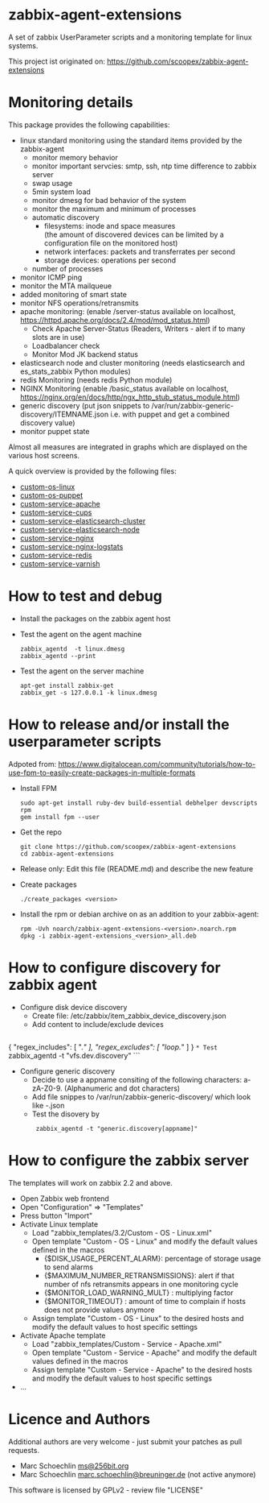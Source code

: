 zabbix-agent-extensions
=======================

A set of zabbix UserParameter scripts and a monitoring template for linux systems.

This project ist originated on: https://github.com/scoopex/zabbix-agent-extensions


# Monitoring details

This package provides the following capabilities:

 * linux standard monitoring using the standard items provided by the zabbix-agent
   * monitor memory behavior
   * monitor important servcies: smtp, ssh, ntp time difference to zabbix server
   * swap usage
   * 5min system load
   * monitor dmesg for bad behavior of the system
   * monitor the maximum and minimum of processes
   * automatic discovery
      * filesystems: inode and space measures<BR>
        (the amount of discovered devices can be limited by a configuration file on the monitored host)
      * network interfaces: packets and transferrates per second
      * storage devices: operations per second
   * number of processes
 * monitor ICMP ping 
 * monitor the MTA mailqueue
 * added monitoring of smart state
 * monitor NFS operations/retransmits
 * apache monitoring:
   (enable /server-status available on localhost, https://httpd.apache.org/docs/2.4/mod/mod_status.html)
   * Check Apache Server-Status (Readers, Writers - alert if to many slots are in use)
   * Loadbalancer check
   * Monitor Mod JK backend status
 * elasticsearch node and cluster monitoring (needs elasticsearch and es_stats_zabbix Python modules)
 * redis Monitoring (needs redis Python module)
 * NGINX Monitoring
   (enable /basic_status available on localhost, https://nginx.org/en/docs/http/ngx_http_stub_status_module.html)
 * generic discovery
   (put json snippets to /var/run/zabbix-generic-discovery/ITEMNAME.json i.e. with puppet and get a combined discovery value)
 * monitor puppet state


Almost all measures are integrated in graphs which are displayed on the various host screens.

A quick overview is provided by the following files:

 * [custom-os-linux](http://htmlpreview.github.io/?https://github.com/scoopex/zabbix-agent-extensions/blob/master/zabbix_templates/3.2/documentation/custom-os-linux.html)
 * [custom-os-puppet](http://htmlpreview.github.io/?https://github.com/scoopex/zabbix-agent-extensions/blob/master/zabbix_templates/3.2/documentation/custom-os-puppet.html)
 * [custom-service-apache](http://htmlpreview.github.io/?https://github.com/scoopex/zabbix-agent-extensions/blob/master/zabbix_templates/3.2/documentation/custom-service-apache.html)
 * [custom-service-cups](http://htmlpreview.github.io/?https://github.com/scoopex/zabbix-agent-extensions/blob/master/zabbix_templates/3.2/documentation/custom-service-cups.html)
 * [custom-service-elasticsearch-cluster](http://htmlpreview.github.io/?https://github.com/scoopex/zabbix-agent-extensions/blob/master/zabbix_templates/3.2/documentation/custom-service-elasticsearch-cluster.html)
 * [custom-service-elasticsearch-node](http://htmlpreview.github.io/?https://github.com/scoopex/zabbix-agent-extensions/blob/master/zabbix_templates/3.2/documentation/custom-service-elasticsearch-node.html)
 * [custom-service-nginx](http://htmlpreview.github.io/?https://github.com/scoopex/zabbix-agent-extensions/blob/master/zabbix_templates/3.2/documentation/custom-service-nginx.html)
 * [custom-service-nginx-logstats](http://htmlpreview.github.io/?https://github.com/scoopex/zabbix-agent-extensions/blob/master/zabbix_templates/3.2/documentation/custom-service-nginx-logstats.html)
 * [custom-service-redis](http://htmlpreview.github.io/?https://github.com/scoopex/zabbix-agent-extensions/blob/master/zabbix_templates/3.2/documentation/custom-service-redis.html)
 * [custom-service-varnish](http://htmlpreview.github.io/?https://github.com/scoopex/zabbix-agent-extensions/blob/master/zabbix_templates/3.2/documentation/custom-service-varnish.html)

# How to test and debug

 * Install the packages on the zabbix agent host
 * Test the agent on the agent machine
 
   ```
   zabbix_agentd  -t linux.dmesg
   zabbix_agentd --print
   ```
 * Test the agent on the server machine
 
   ```
   apt-get install zabbix-get
   zabbix_get -s 127.0.0.1 -k linux.dmesg
   ```

# How to release and/or install the userparameter scripts

   Adpoted from: https://www.digitalocean.com/community/tutorials/how-to-use-fpm-to-easily-create-packages-in-multiple-formats

 * Install FPM
   ```
   sudo apt-get install ruby-dev build-essential debhelper devscripts rpm
   gem install fpm --user
   ```
 * Get the repo 
   ```
   git clone https://github.com/scoopex/zabbix-agent-extensions
   cd zabbix-agent-extensions
   ```
 * Release only: Edit this file (README.md) and describe the new feature
 * Create packages
   ```
   ./create_packages <version>
   ```
 * Install the rpm or debian archive on as an addition to your zabbix-agent:
 
   ```
   rpm -Uvh noarch/zabbix-agent-extensions-<version>.noarch.rpm
   dpkg -i zabbix-agent-extensions_<version>_all.deb
   ```

# How to configure discovery for zabbix agent
 
 * Configure disk device discovery
    * Create file: /etc/zabbix/item_zabbix_device_discovery.json
    * Add content to include/exclude devices
      ```
{
  "regex_includes": [
    ".*"
  ],
  "regex_excludes": [
    "loop.*"
  ]
}
      ```
    * Test
      ```
      zabbix_agentd -t "vfs.dev.discovery"
      ```
 * Configure generic discovery
   * Decide to use a appname consiting of the following characters: a-zA-Z0-9. (Alphanumeric and dot characters)
   * Add file snippes to /var/run/zabbix-generic-discovery/ which look like <appname>-<anything>.json
   * Test the disovery by
     ```
      zabbix_agentd -t "generic.discovery[appname]"
     ```

# How to configure the zabbix server

The templates will work on zabbix 2.2 and above.

 * Open Zabbix web frontend
 * Open "Configuration" => "Templates"
 * Press button "Import"
 * Activate Linux template
   * Load "zabbix_templates/3.2/Custom - OS - Linux.xml"
   * Open template "Custom - OS - Linux" and modify the default values defined in the macros
     * {$DISK_USAGE_PERCENT_ALARM}: percentage of storage usage to send alarms 
     * {$MAXIMUM_NUMBER_RETRANSMISSIONS}: alert if that number of nfs retransmits appears in one monitoring cycle
     * {$MONITOR_LOAD_WARNING_MULT} : multiplying factor
     * {$MONITOR_TIMEOUT} : amount of time to complain if hosts does not provide values anymore
   * Assign template "Custom - OS - Linux" to the desired hosts and modify the default values to host specific settings
 * Activate Apache template
   * Load "zabbix_templates/Custom - Service - Apache.xml"
   * Open template "Custom - Service - Apache" and modify the default values defined in the macros
   * Assign template "Custom - Service - Apache" to the desired hosts and modify the default values to host specific settings
 * ...
   
# Licence and Authors

Additional authors are very welcome - just submit your patches as pull requests.

  * Marc Schoechlin <ms@256bit.org>
  * Marc Schoechlin <marc.schoechlin@breuninger.de> (not active anymore)
 
This software is licensed by GPLv2 - review file "LICENSE"
